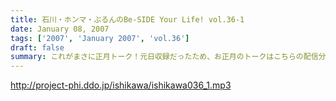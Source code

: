 ```yaml
---
title: 石川・ホンマ・ぶるんのBe-SIDE Your Life! vol.36-1
date: January 08, 2007
tags: ['2007', 'January 2007', 'vol.36']
draft: false
summary: これがまさに正月トーク！元日収録だったため、お正月のトークはこちらの配信分からとなります。石川ぶるんのツッコミトークにどこまでホンマは持ちこたえることができるのか？珠玉でもなーんでもない、お正月トークをご堪能あれ！NAMAE
---
```


http://project-phi.ddo.jp/ishikawa/ishikawa036_1.mp3
